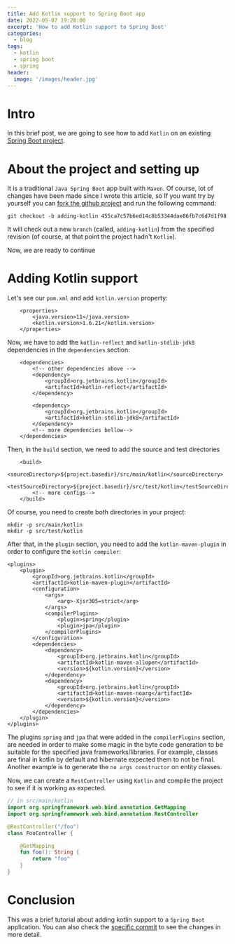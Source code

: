 ```yaml
---
title: Add Kotlin support to Spring Boot app
date: 2022-05-07 19:28:00
excerpt: 'How to add Kotlin support to Spring Boot'
categories:
  - blog
tags:
  - kotlin
  - spring boot
  - spring
header:
  image: '/images/header.jpg'
---
```


# Intro

In this brief post, we are going to see how to add `Kotlin` on an existing [Spring Boot project](https://github.com/serdeliverance/crypto-wallet-kt).

# About the project and setting up

It is a traditional `Java Spring Boot` app built with `Maven`. Of course, lot of changes have been made since I wrote this article, so If you want try by yourself you can [fork the github project](https://github.com/serdeliverance/crypto-wallet-kt) and run the following command:

```
git checkout -b adding-kotlin 455ca7c57b6ed14c8b53344dae86fb7c6d7d1f98
```

It will check out a new `branch` (called, `adding-kotlin`) from the specified revision (of course, at that point the project hadn't `Kotlin`).

Now, we are ready to continue

# Adding Kotlin support

Let's see our `pom.xml` and add `kotlin.version` property:

```
    <properties>
        <java.version>11</java.version>
        <kotlin.version>1.6.21</kotlin.version>
    </properties>
```

Now, we have to add the `kotlin-reflect` and `kotlin-stdlib-jdk8` dependencies in the `dependencies` section:

```
    <dependencies>
        <!-- other dependencies above -->
		<dependency>
			<groupId>org.jetbrains.kotlin</groupId>
			<artifactId>kotlin-reflect</artifactId>
		</dependency>

		<dependency>
			<groupId>org.jetbrains.kotlin</groupId>
			<artifactId>kotlin-stdlib-jdk8</artifactId>
		</dependency>
        <!-- more dependencies bellow-->
    </dependencies>
```

Then, in the `build` section, we need to add the source and test directories

```
    <build>
		<sourceDirectory>${project.basedir}/src/main/kotlin</sourceDirectory>
		<testSourceDirectory>${project.basedir}/src/test/kotlin</testSourceDirectory>
        <!-- more configs-->
    </build>
```

Of course, you need to create both directories in your project:

```
mkdir -p src/main/kotlin
mkdir -p src/test/kotlin
```

After that, in the `plugin` section, you need to add the `kotlin-maven-plugin` in order to configure the `kotlin compiler`:

```
<plugins>
    <plugin>
        <groupId>org.jetbrains.kotlin</groupId>
        <artifactId>kotlin-maven-plugin</artifactId>
        <configuration>
            <args>
                <arg>-Xjsr305=strict</arg>
            </args>
            <compilerPlugins>
                <plugin>spring</plugin>
                <plugin>jpa</plugin>
            </compilerPlugins>
        </configuration>
        <dependencies>
            <dependency>
                <groupId>org.jetbrains.kotlin</groupId>
                <artifactId>kotlin-maven-allopen</artifactId>
                <version>${kotlin.version}</version>
            </dependency>
            <dependency>
                <groupId>org.jetbrains.kotlin</groupId>
                <artifactId>kotlin-maven-noarg</artifactId>
                <version>${kotlin.version}</version>
            </dependency>
        </dependencies>
    </plugin>
</plugins>
```

The plugins `spring` and `jpa` that were added in the `compilerPlugins` section, are needed in order to make some magic in the byte code generation to be suitable for the specified java frameworks/libraries. For example, classes are final in kotlin by default and hibernate expected them to not be final. Another example is to generate the `no args constructor` on entity classes.

Now, we can create a `RestController` using `Kotlin` and compile the project to see if it is working as expected.

``` kotlin
// in src/main/kotlin
import org.springframework.web.bind.annotation.GetMapping
import org.springframework.web.bind.annotation.RestController

@RestController("/foo")
class FooController {

    @GetMapping
    fun foo(): String {
        return "foo"
    }
} 
```

# Conclusion

This was a brief tutorial about adding kotlin support to a `Spring Boot` application. You can also check the [specific commit](https://github.com/serdeliverance/crypto-wallet-kt/commit/71063715be072598adf54023e7299f1a99b2dbbf) to see the changes in more detail.
